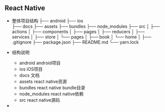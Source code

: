 ## React Native
- 整体项目结构
├── android
├── ios     
├── docs
├── assets 
├── bundles
├── node_modules
├── src
│   ├── actions
│   ├── components
│   ├── pages
│   ├── reducers
│   ├── services
│   ├── store
│   └── pages
│       ├── book
│       └── home
│
├── .gitignore
├── package.json
├── README.md
└── yarn.lock

- 结构说明
    - android
    android项目
    - ios
    iOS项目
    - docs
    文档
    - assets
    react native资源
    - bundles
    react native bundle目录
    - node_modules
    react native依赖
    - src
    react native源码

- 